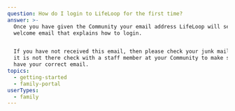 ```yaml
---
question: How do I login to LifeLoop for the first time?
answer: >-
  Once you have given the Community your email address LifeLoop will send a
  welcome email that explains how to login. 


  If you have not received this email, then please check your junk mail and if
  it is not there check with a staff member at your Community to make sure they
  have your correct email. 
topics:
  - getting-started
  - family-portal
userTypes:
  - family
---
```


